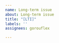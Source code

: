 ```yaml
---
name: Long-term issue
about: Long-term issue
title: "[LTI]"
labels: ''
assignees: gorouflex

---
```



